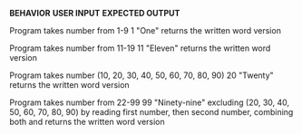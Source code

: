 **BEHAVIOR**                              **USER INPUT**                        **EXPECTED OUTPUT**

Program takes number from 1-9                  1                                         "One"
returns the written word version

Program takes number from 11-19                 11                                         "Eleven"
returns the written word version

Program takes number
(10, 20, 30, 40, 50, 60, 70, 80, 90)            20                                         "Twenty"
returns the written word version

Program takes number from 22-99                 99                                        "Ninety-nine"
excluding (20, 30, 40, 50, 60, 70, 80, 90)
by reading first number, then second
number, combining both and returns
the written word version
